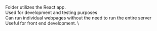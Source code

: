 Folder utilizes the React app. \
Used for development and testing purposes \
Can run individual webpages without the need to run the entire server \
Useful for front end development. \
